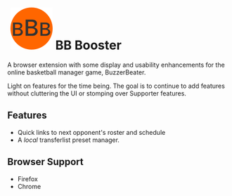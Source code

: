 # &nbsp;![BB Booster Icon](./src/assets/images/bbb-icon-96.png) BB Booster



A browser extension with some display and usability enhancements for the online basketball manager game, BuzzerBeater.

Light on features for the time being. The goal is to continue to add features without cluttering the UI or stomping over Supporter features.

## Features

- Quick links to next opponent's roster and schedule
- A *local* transferlist preset manager. 

## Browser Support

- Firefox
- Chrome

